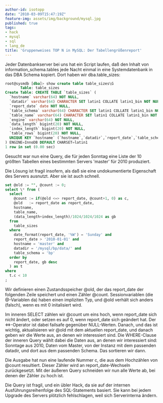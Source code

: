 ```yaml
---
author-id: isotopp
date: "2010-03-09T15:47:19Z"
feature-img: assets/img/background/mysql.jpg
published: true
tags:
- hack
- mysql
- sql
- lang_de
title: 'Gruppenweises TOP N in MySQL: Der Tabellengrößenreport'
---
```


Jeder Datenbankserver bei uns hat ein Script laufen, daß den Inhalt von
information_schema.tables jede Nacht einmal in eine Systemdatenbank in das
DBA Schema kopiert. Dort haben wir dba.table_sizes:

```sql
root@sysmdb [dba]> show create table table_sizes\G
       Table: table_sizes
Create Table: CREATE TABLE `table_sizes` (
  `hostname` varchar(64) NOT NULL,
  `datadir` varchar(64) CHARACTER SET latin1 COLLATE latin1_bin NOT NULL,
  `report_date` date NOT NULL,
  `table_schema` varchar(64) CHARACTER SET latin1 COLLATE latin1_bin NOT NULL,
  `table_name` varchar(64) CHARACTER SET latin1 COLLATE latin1_bin NOT NULL,
  `engine` varchar(64) NOT NULL,
  `data_length` bigint(20) NOT NULL,
  `index_length` bigint(20) NOT NULL,
  `table_rows` bigint(20) NOT NULL,
  UNIQUE KEY `hostname` (`hostname`,`datadir`,`report_date`,`table_schema`,`table_name`)
) ENGINE=InnoDB DEFAULT CHARSET=latin1
1 row in set (0.00 sec)
```

Gesucht war nun eine Query, die für jeden Sonntag eine Liste der 10 größten
Tabellen eines bestimmten Servers 'master' für 2010 produziert.

Die Lösung ist fragil insofern, als daß sie eine undokumentierte Eigenschaft
des Servers ausnutzt. Aber sie ist auch schnell.

```sql
set @old := "", @count := 0; 
select \* from (
  select 
    @count := if(@old <=> report_date, @count+1, 0) as c, 
    @old   := report_date as report_date,
    hostname, 
    table_name, 
    (data_length+index_length)/1024/1024/1024 as gb 
  from 
    table_sizes 
  where
    date_format(report_date, '%W') = 'Sunday' and 
    report_date > '2010-01-01' and
    hostname = 'master' and 
    datadir = '/mysql/bp/data/' and
    table_schema = 'bp' 
  order by 
    report_date, gb desc 
  ) as t 
where 
  t.c < 10
;
```

Wir definieren einen Zustandsspeicher @old, der das report_date der
folgenden Zeile speichert und einen Zähler @count. Sessionvariablen (die
@-Variablen da) haben einen impliziten Typ, und @old verhält sich anders
(falsch), wenn es mit 0 initalisiert wird.

Im inneren SELECT zählen wir @count um eins hoch, wenn report_date sich
nicht ändert, oder setzen es auf 0, wenn report_date sich geändert hat. Der
<=>-Operator ist dabei failsafe gegenüber NULL-Werten. Danach, und das ist
wichtig, aktualisieren wir @old mit dem aktuellen report_date, und danach
geben wir die Werte aus, an denen wir interessiert sind. Die WHERE-Clause
der inneren Query wählt dabei die Daten aus, an denen wir interessiert sind:
Sonntage aus 2010, Daten vom Master, von der Instanz mit dem passenden
datadir, und dort aus dem passenden Schema. Das sortieren wir dann.

Die Ausgabe hat nun eine laufende Nummer c, die aus dem Hochzählen von
@count resultiert. Dieser Zähler wird an report_date-Wechseln zurückgesetzt.
Mit der äußeren Query schneiden wir nun alle Werte ab, bei denen der Zähler
zu hoch ist.

Die Query ist fragil, und ein übler Hack, da sie auf der internen
Ausführungsreihenfolge des SQL-Statements basiert. Sie kann bei jedem
Upgrade des Servers plötzlich fehlschlagen, weil sich Serverinterna ändern.

